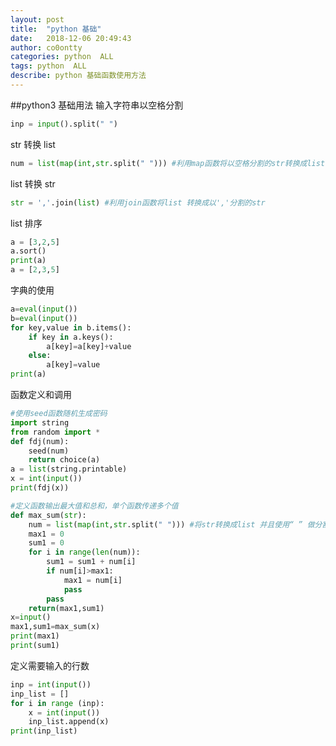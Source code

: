 ```yaml
---
layout: post
title:  "python 基础"
date:   2018-12-06 20:49:43 
author: co0ontty
categories: python  ALL
tags: python  ALL
describe: python 基础函数使用方法
---
```

##python3 基础用法
输入字符串以空格分割  
```python
inp = input().split(" ")
```
str 转换 list  
```python
num = list(map(int,str.split(" "))) #利用map函数将以空格分割的str转换成list
```
list 转换 str
```python
str = ','.join(list) #利用join函数将list 转换成以','分割的str
```
list 排序
```python
a = [3,2,5]
a.sort()
print(a)
a = [2,3,5]
```
字典的使用  
```python
a=eval(input())
b=eval(input())
for key,value in b.items():
    if key in a.keys():
        a[key]=a[key]+value
    else:
        a[key]=value
print(a)
```
函数定义和调用  
```python
#使用seed函数随机生成密码
import string
from random import *
def fdj(num):
	seed(num)
	return choice(a)
a = list(string.printable)
x = int(input())
print(fdj(x))

#定义函数输出最大值和总和，单个函数传递多个值
def max_sum(str):
	num = list(map(int,str.split(" "))) #将str转换成list 并且使用“ ” 做分割
	max1 = 0
	sum1 = 0
	for i in range(len(num)):
		sum1 = sum1 + num[i]
		if num[i]>max1:
			max1 = num[i]
			pass
		pass
	return(max1,sum1)
x=input()
max1,sum1=max_sum(x)
print(max1)
print(sum1)
```
定义需要输入的行数
```python
inp = int(input())
inp_list = []
for i in range (inp):
	x = int(input())
	inp_list.append(x)
print(inp_list)
	
```